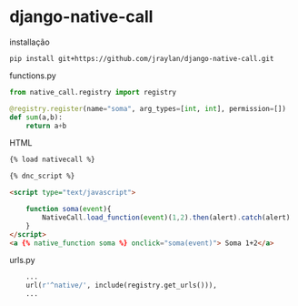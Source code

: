 # django-native-call

installação
```
pip install git+https://github.com/jraylan/django-native-call.git
```

functions.py
```python
from native_call.registry import registry

@registry.register(name="soma", arg_types=[int, int], permission=[])
def sum(a,b):
    return a+b
```


HTML
```html
{% load nativecall %}

{% dnc_script %}

<script type="text/javascript">

    function soma(event){
        NativeCall.load_function(event)(1,2).then(alert).catch(alert)
    }
</script>
<a {% native_function soma %} onclick="soma(event)"> Soma 1+2</a>

```


urls.py
```py
    ...
    url(r'^native/', include(registry.get_urls())),
    ...
```
